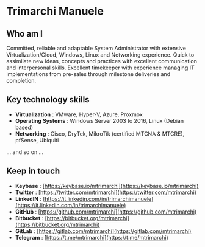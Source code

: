# Trimarchi Manuele

## Who am I
Committed, reliable and adaptable System Administrator with extensive Virtualization/Cloud, Windows, Linux and Networking experience. Quick to assimilate new ideas, concepts and practices with excellent communication and interpersonal skills. Excellent timekeeper with experience managing IT implementations from pre-sales through milestone deliveries and completion.

## Key technology skills
- **Virtualization** : VMware, Hyper-V, Azure, Proxmox
- **Operating Systems** : Windows Server 2003 to 2016, Linux (Debian based)
- **Networking** : Cisco, DryTek, MikroTik (certified MTCNA & MTCRE), pfSense, Ubiquiti

... and so on ...

## Keep in touch
- **Keybase** : [https://keybase.io/mtrimarchi](https://keybase.io/mtrimarchi)
- **Twitter** : [https://twitter.com/mtrimarchi](https://twitter.com/mtrimarchi)
- **LinkedIN** : [https://it.linkedin.com/in/trimarchimanuele](https://it.linkedin.com/in/trimarchimanuele)
- **GitHub** : [https://github.com/mtrimarchi](https://github.com/mtrimarchi)
- **Bitbucket** : [https://bitbucket.org/mtrimarchi](https://bitbucket.org/mtrimarchi)
- **GitLab** : [https://gitlab.com/mtrimarchi](https://gitlab.com/mtrimarchi)
- **Telegram** : [https://t.me/mtrimarchi](https://t.me/mtrimarchi)
